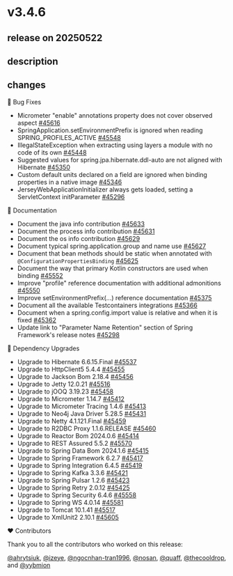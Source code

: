 # v3.4.6

## release on 20250522

## description

## changes

🐞 Bug Fixes

* Micrometer "enable" annotations property does not cover observed aspect <a href="https://github.com/spring-projects/spring-boot/issues/45616" data-hovercard-type="issue" data-hovercard-url="/spring-projects/spring-boot/issues/45616/hovercard">#45616</a>
* SpringApplication.setEnvironmentPrefix is ignored when reading SPRING_PROFILES_ACTIVE <a href="https://github.com/spring-projects/spring-boot/issues/45548" data-hovercard-type="issue" data-hovercard-url="/spring-projects/spring-boot/issues/45548/hovercard">#45548</a>
* IllegalStateException when extracting using layers a module with no code of its own <a href="https://github.com/spring-projects/spring-boot/issues/45448" data-hovercard-type="issue" data-hovercard-url="/spring-projects/spring-boot/issues/45448/hovercard">#45448</a>
* Suggested values for spring.jpa.hibernate.ddl-auto are not aligned with Hibernate <a href="https://github.com/spring-projects/spring-boot/issues/45350" data-hovercard-type="issue" data-hovercard-url="/spring-projects/spring-boot/issues/45350/hovercard">#45350</a>
* Custom default units declared on a field are ignored when binding properties in a native image <a href="https://github.com/spring-projects/spring-boot/issues/45346" data-hovercard-type="issue" data-hovercard-url="/spring-projects/spring-boot/issues/45346/hovercard">#45346</a>
* JerseyWebApplicationInitializer always gets loaded, setting a ServletContext initParameter <a href="https://github.com/spring-projects/spring-boot/issues/45296" data-hovercard-type="issue" data-hovercard-url="/spring-projects/spring-boot/issues/45296/hovercard">#45296</a>

📔 Documentation

* Document the java info contribution <a href="https://github.com/spring-projects/spring-boot/issues/45633" data-hovercard-type="issue" data-hovercard-url="/spring-projects/spring-boot/issues/45633/hovercard">#45633</a>
* Document the process info contribution <a href="https://github.com/spring-projects/spring-boot/issues/45631" data-hovercard-type="issue" data-hovercard-url="/spring-projects/spring-boot/issues/45631/hovercard">#45631</a>
* Document the os info contribution <a href="https://github.com/spring-projects/spring-boot/issues/45629" data-hovercard-type="issue" data-hovercard-url="/spring-projects/spring-boot/issues/45629/hovercard">#45629</a>
* Document typical spring.application.group and name use <a href="https://github.com/spring-projects/spring-boot/issues/45627" data-hovercard-type="issue" data-hovercard-url="/spring-projects/spring-boot/issues/45627/hovercard">#45627</a>
* Document that bean methods should be static when annotated with <code>@ConfigurationPropertiesBinding</code> <a href="https://github.com/spring-projects/spring-boot/issues/45625" data-hovercard-type="issue" data-hovercard-url="/spring-projects/spring-boot/issues/45625/hovercard">#45625</a>
* Document the way that primary Kotlin constructors are used when binding <a href="https://github.com/spring-projects/spring-boot/issues/45552" data-hovercard-type="issue" data-hovercard-url="/spring-projects/spring-boot/issues/45552/hovercard">#45552</a>
* Improve "profile" reference documentation with additional admonitions <a href="https://github.com/spring-projects/spring-boot/issues/45550" data-hovercard-type="issue" data-hovercard-url="/spring-projects/spring-boot/issues/45550/hovercard">#45550</a>
* Improve setEnvironmentPrefix(...) reference documentation <a href="https://github.com/spring-projects/spring-boot/issues/45375" data-hovercard-type="issue" data-hovercard-url="/spring-projects/spring-boot/issues/45375/hovercard">#45375</a>
* Document all the available Testcontainers integrations <a href="https://github.com/spring-projects/spring-boot/issues/45366" data-hovercard-type="issue" data-hovercard-url="/spring-projects/spring-boot/issues/45366/hovercard">#45366</a>
* Document when a spring.config.import value is relative and when it is fixed <a href="https://github.com/spring-projects/spring-boot/issues/45362" data-hovercard-type="issue" data-hovercard-url="/spring-projects/spring-boot/issues/45362/hovercard">#45362</a>
* Update link to "Parameter Name Retention" section of Spring Framework's release notes <a href="https://github.com/spring-projects/spring-boot/issues/45298" data-hovercard-type="issue" data-hovercard-url="/spring-projects/spring-boot/issues/45298/hovercard">#45298</a>

🔨 Dependency Upgrades

* Upgrade to Hibernate 6.6.15.Final <a href="https://github.com/spring-projects/spring-boot/issues/45537" data-hovercard-type="issue" data-hovercard-url="/spring-projects/spring-boot/issues/45537/hovercard">#45537</a>
* Upgrade to HttpClient5 5.4.4 <a href="https://github.com/spring-projects/spring-boot/issues/45455" data-hovercard-type="issue" data-hovercard-url="/spring-projects/spring-boot/issues/45455/hovercard">#45455</a>
* Upgrade to Jackson Bom 2.18.4 <a href="https://github.com/spring-projects/spring-boot/issues/45456" data-hovercard-type="issue" data-hovercard-url="/spring-projects/spring-boot/issues/45456/hovercard">#45456</a>
* Upgrade to Jetty 12.0.21 <a href="https://github.com/spring-projects/spring-boot/issues/45516" data-hovercard-type="issue" data-hovercard-url="/spring-projects/spring-boot/issues/45516/hovercard">#45516</a>
* Upgrade to jOOQ 3.19.23 <a href="https://github.com/spring-projects/spring-boot/issues/45458" data-hovercard-type="issue" data-hovercard-url="/spring-projects/spring-boot/issues/45458/hovercard">#45458</a>
* Upgrade to Micrometer 1.14.7 <a href="https://github.com/spring-projects/spring-boot/issues/45412" data-hovercard-type="issue" data-hovercard-url="/spring-projects/spring-boot/issues/45412/hovercard">#45412</a>
* Upgrade to Micrometer Tracing 1.4.6 <a href="https://github.com/spring-projects/spring-boot/issues/45413" data-hovercard-type="issue" data-hovercard-url="/spring-projects/spring-boot/issues/45413/hovercard">#45413</a>
* Upgrade to Neo4j Java Driver 5.28.5 <a href="https://github.com/spring-projects/spring-boot/issues/45431" data-hovercard-type="issue" data-hovercard-url="/spring-projects/spring-boot/issues/45431/hovercard">#45431</a>
* Upgrade to Netty 4.1.121.Final <a href="https://github.com/spring-projects/spring-boot/issues/45459" data-hovercard-type="issue" data-hovercard-url="/spring-projects/spring-boot/issues/45459/hovercard">#45459</a>
* Upgrade to R2DBC Proxy 1.1.6.RELEASE <a href="https://github.com/spring-projects/spring-boot/issues/45460" data-hovercard-type="issue" data-hovercard-url="/spring-projects/spring-boot/issues/45460/hovercard">#45460</a>
* Upgrade to Reactor Bom 2024.0.6 <a href="https://github.com/spring-projects/spring-boot/issues/45414" data-hovercard-type="issue" data-hovercard-url="/spring-projects/spring-boot/issues/45414/hovercard">#45414</a>
* Upgrade to REST Assured 5.5.2 <a href="https://github.com/spring-projects/spring-boot/issues/45570" data-hovercard-type="issue" data-hovercard-url="/spring-projects/spring-boot/issues/45570/hovercard">#45570</a>
* Upgrade to Spring Data Bom 2024.1.6 <a href="https://github.com/spring-projects/spring-boot/issues/45415" data-hovercard-type="issue" data-hovercard-url="/spring-projects/spring-boot/issues/45415/hovercard">#45415</a>
* Upgrade to Spring Framework 6.2.7 <a href="https://github.com/spring-projects/spring-boot/issues/45417" data-hovercard-type="issue" data-hovercard-url="/spring-projects/spring-boot/issues/45417/hovercard">#45417</a>
* Upgrade to Spring Integration 6.4.5 <a href="https://github.com/spring-projects/spring-boot/issues/45419" data-hovercard-type="issue" data-hovercard-url="/spring-projects/spring-boot/issues/45419/hovercard">#45419</a>
* Upgrade to Spring Kafka 3.3.6 <a href="https://github.com/spring-projects/spring-boot/issues/45421" data-hovercard-type="issue" data-hovercard-url="/spring-projects/spring-boot/issues/45421/hovercard">#45421</a>
* Upgrade to Spring Pulsar 1.2.6 <a href="https://github.com/spring-projects/spring-boot/issues/45423" data-hovercard-type="issue" data-hovercard-url="/spring-projects/spring-boot/issues/45423/hovercard">#45423</a>
* Upgrade to Spring Retry 2.0.12 <a href="https://github.com/spring-projects/spring-boot/issues/45425" data-hovercard-type="issue" data-hovercard-url="/spring-projects/spring-boot/issues/45425/hovercard">#45425</a>
* Upgrade to Spring Security 6.4.6 <a href="https://github.com/spring-projects/spring-boot/issues/45558" data-hovercard-type="issue" data-hovercard-url="/spring-projects/spring-boot/issues/45558/hovercard">#45558</a>
* Upgrade to Spring WS 4.0.14 <a href="https://github.com/spring-projects/spring-boot/issues/45581" data-hovercard-type="issue" data-hovercard-url="/spring-projects/spring-boot/issues/45581/hovercard">#45581</a>
* Upgrade to Tomcat 10.1.41 <a href="https://github.com/spring-projects/spring-boot/issues/45517" data-hovercard-type="issue" data-hovercard-url="/spring-projects/spring-boot/issues/45517/hovercard">#45517</a>
* Upgrade to XmlUnit2 2.10.1 <a href="https://github.com/spring-projects/spring-boot/issues/45605" data-hovercard-type="issue" data-hovercard-url="/spring-projects/spring-boot/issues/45605/hovercard">#45605</a>

❤️ Contributors

Thank you to all the contributors who worked on this release:

<a class="user-mention notranslate" data-hovercard-type="user" data-hovercard-url="/users/ahrytsiuk/hovercard" data-octo-click="hovercard-link-click" data-octo-dimensions="link_type:self" href="https://github.com/ahrytsiuk">@ahrytsiuk</a>, <a class="user-mention notranslate" data-hovercard-type="user" data-hovercard-url="/users/izeye/hovercard" data-octo-click="hovercard-link-click" data-octo-dimensions="link_type:self" href="https://github.com/izeye">@izeye</a>, <a class="user-mention notranslate" data-hovercard-type="user" data-hovercard-url="/users/ngocnhan-tran1996/hovercard" data-octo-click="hovercard-link-click" data-octo-dimensions="link_type:self" href="https://github.com/ngocnhan-tran1996">@ngocnhan-tran1996</a>, <a class="user-mention notranslate" data-hovercard-type="user" data-hovercard-url="/users/nosan/hovercard" data-octo-click="hovercard-link-click" data-octo-dimensions="link_type:self" href="https://github.com/nosan">@nosan</a>, <a class="user-mention notranslate" data-hovercard-type="user" data-hovercard-url="/users/quaff/hovercard" data-octo-click="hovercard-link-click" data-octo-dimensions="link_type:self" href="https://github.com/quaff">@quaff</a>, <a class="user-mention notranslate" data-hovercard-type="user" data-hovercard-url="/users/thecooldrop/hovercard" data-octo-click="hovercard-link-click" data-octo-dimensions="link_type:self" href="https://github.com/thecooldrop">@thecooldrop</a>, and <a class="user-mention notranslate" data-hovercard-type="user" data-hovercard-url="/users/yybmion/hovercard" data-octo-click="hovercard-link-click" data-octo-dimensions="link_type:self" href="https://github.com/yybmion">@yybmion</a>


